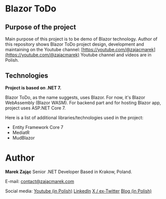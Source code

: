 # Blazor ToDo

## Purpose of the project

Main purpose of this project is to be demo of Blazor technology.
Author of this repository shows Blazor ToDo project design, development and maintaining on the Youtube channel: [https://youtube.com/@zajacmarek](https://youtube.com/@zajacmarek)
Youtube channel and videos are in Polish.
## Technologies

**Project is based on .NET 7.**

Blazor ToDo, as the name suggests, uses Blazor. For now, it's Blazor WebAssembly (Blazor WASM).
For backend part and for hosting Blazor app, project uses ASP.NET Core 7.

Here is a list of additional libraries/technologies used in the project:

- Entity Framework Core 7
- MediatR
- MudBlazor

# Author

**Marek Zając**
Senior .NET Developer
Based in Krakow, Poland.

E-mail: contact@zajacmarek.com

Social media:
[Youtube (in Polish)](https://youtube.com/@zajacmarek)
[LinkedIn](https://www.linkedin.com/in/zajacmarek92)
[X / ex-Twitter](https://twitter.com/Mark_Zajc)
[Blog (in Polish)](https://zajacmarek.com)